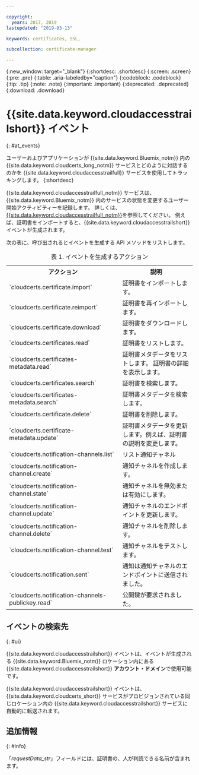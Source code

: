 ```yaml
---

copyright:
  years: 2017, 2019
lastupdated: "2019-03-13"

keywords: certificates, SSL, 

subcollection: certificate-manager

---
```


{:new_window: target="_blank"}
{:shortdesc: .shortdesc}
{:screen: .screen}
{:pre: .pre}
{:table: .aria-labeledby="caption"}
{:codeblock: .codeblock}
{:tip: .tip}
{:note: .note}
{:important: .important}
{:deprecated: .deprecated}
{:download: .download}

# {{site.data.keyword.cloudaccesstrailshort}} イベント  
{: #at_events}

ユーザーおよびアプリケーションが {{site.data.keyword.Bluemix_notm}} 内の {{site.data.keyword.cloudcerts_long_notm}} サービスとどのように対話するのかを {{site.data.keyword.cloudaccesstrailfull}} サービスを使用してトラッキングします。
{:shortdesc}

{{site.data.keyword.cloudaccesstrailfull_notm}} サービスは、{{site.data.keyword.Bluemix_notm}} 内のサービスの状態を変更するユーザー開始アクティビティーを記録します。 詳しくは、[{{site.data.keyword.cloudaccesstrailfull_notm}}](/docs/services/cloud-activity-tracker?topic=cloud-activity-tracker-getting-started#getting-started)を参照してください。 例えば、証明書をインポートすると、{{site.data.keyword.cloudaccesstrailshort}} イベントが生成されます。

次の表に、呼び出されるとイベントを生成する API メソッドをリストします。

<table>
  <caption>表 1. イベントを生成するアクション</caption>
  <tr>
    <th>アクション</th>
	  <th>説明</th>
  </tr>
  <tr>
    <td>`cloudcerts.certificate.import`</td>
	  <td>証明書をインポートします。</td>
  </tr>
  <tr>
    <td>`cloudcerts.certificate.reimport`</td>
	  <td>証明書を再インポートします。</td>
  </tr>
  <tr>
    <td>`cloudcerts.certificate.download`</td>
	  <td>証明書をダウンロードします。</td>
  </tr>
  <tr>
    <td>`cloudcerts.certificates.read`</td>
	  <td>証明書をリストします。</td>
  </tr>
  <tr>
    <td>`cloudcerts.certificates-metadata.read`</td>
	  <td>証明書メタデータをリストします。 証明書の詳細を表示します。</td>
  </tr>
  <tr>
    <td>`cloudcerts.certificates.search`</td>
	  <td>証明書を検索します。</td>
  </tr>
  <tr>
    <td>`cloudcerts.certificates-metadata.search`</td>
	  <td>証明書メタデータを検索します。</td>
  </tr>
  <tr>
    <td>`cloudcerts.certificate.delete`</td>
	  <td>証明書を削除します。</td>
  </tr>
  <tr>
    <td>`cloudcerts.certificate-metadata.update`</td>
	  <td>証明書メタデータを更新します。例えば、証明書の説明を変更します。</td>
  </tr>
  <tr>
    <td>`cloudcerts.notification-channels.list`</td>
	  <td>リスト通知チャネル</td>
  </tr>
  <tr>
    <td>`cloudcerts.notification-channel.create`</td>
	  <td>通知チャネルを作成します。</td>
  </tr>
  <tr>
    <td>`cloudcerts.notification-channel.state`</td>
	  <td>通知チャネルを無効または有効にします。</td>
  </tr>
  <tr>
    <td>`cloudcerts.notification-channel.update`</td>
	  <td>通知チャネルのエンドポイントを更新します。</td>
  </tr>
  <tr>
    <td>`cloudcerts.notification-channel.delete`</td>
	  <td>通知チャネルを削除します。</td>
  </tr>
  <tr>
    <td>`cloudcerts.notification-channel.test`</td>
	  <td>通知チャネルをテストします。</td>
  </tr>
  <tr>
    <td>`cloudcerts.notification.sent`</td>
	  <td>通知は通知チャネルのエンドポイントに送信されました。</td>
  </tr>
  <tr>
    <td>`cloudcerts.notification-channels-publickey.read`</td>
	  <td>公開鍵が要求されました。</td>
  </tr>
</table>

## イベントの検索先
{: #ui}

{{site.data.keyword.cloudaccesstrailshort}} イベントは、イベントが生成される {{site.data.keyword.Bluemix_notm}} ロケーション内にある {{site.data.keyword.cloudaccesstrailshort}} **アカウント・ドメイン**で使用可能です。

{{site.data.keyword.cloudaccesstrailshort}} イベントは、{{site.data.keyword.cloudcerts_short}} サービスがプロビジョンされている同じロケーション内の {{site.data.keyword.cloudaccesstrailshort}} サービスに自動的に転送されます。

## 追加情報
{: #info}

「*requestData_str*」フィールドには、証明書の、人が判読できる名前が含まれます。
